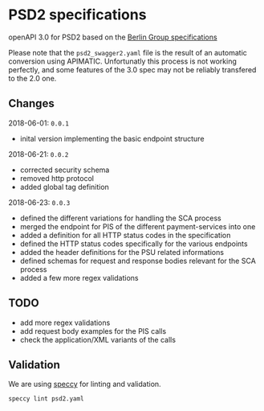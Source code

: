 # PSD2 specifications

openAPI 3.0 for PSD2 based on the [Berlin Group specifications](https://www.berlin-group.org/nextgenpsd2-downloads "Berling Group downloads")

Please note that the `psd2_swagger2.yaml` file is the result of an automatic conversion using APIMATIC. Unfortunatly this process is not working perfectly, and some features of the 3.0 spec may not be reliably transfered to the 2.0 one.

## Changes

2018-06-01: `0.0.1`
- inital version implementing the basic endpoint structure

2018-06-21: `0.0.2`
- corrected security schema
- removed http protocol
- added global tag definition

2018-06-23: `0.0.3`
- defined the different variations for handling the SCA process
- merged the endpoint for PIS of the different payment-services into one
- added a definition for all HTTP status codes in the specification
- defined the HTTP status codes specifically for the various endpoints
- added the header definitions for the PSU related informations
- defined schemas for request and response bodies relevant for the SCA process
- added a few more regex validations

## TODO
- add more regex validations
- add request body examples for the PIS calls
- check the application/XML variants of the calls

## Validation
We are using [speccy](https://www.npmjs.com/package/speccy "speccy") for linting and validation.

`speccy lint psd2.yaml`



